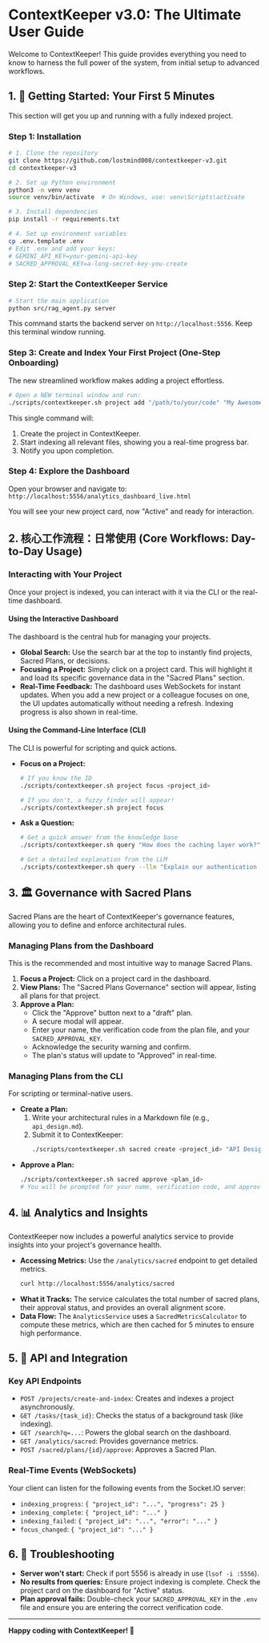 # ContextKeeper v3.0: The Ultimate User Guide

Welcome to ContextKeeper! This guide provides everything you need to know to harness the full power of the system, from initial setup to advanced workflows.

## 1. 🚀 Getting Started: Your First 5 Minutes

This section will get you up and running with a fully indexed project.

### Step 1: Installation
```bash
# 1. Clone the repository
git clone https://github.com/lostmind008/contextkeeper-v3.git
cd contextkeeper-v3

# 2. Set up Python environment
python3 -m venv venv
source venv/bin/activate  # On Windows, use: venv\Scripts\activate

# 3. Install dependencies
pip install -r requirements.txt

# 4. Set up environment variables
cp .env.template .env
# Edit .env and add your keys:
# GEMINI_API_KEY=your-gemini-api-key
# SACRED_APPROVAL_KEY=a-long-secret-key-you-create
```

### Step 2: Start the ContextKeeper Service
```bash
# Start the main application
python src/rag_agent.py server
```
This command starts the backend server on `http://localhost:5556`. Keep this terminal window running.

### Step 3: Create and Index Your First Project (One-Step Onboarding)
The new streamlined workflow makes adding a project effortless.

```bash
# Open a NEW terminal window and run:
./scripts/contextkeeper.sh project add "/path/to/your/code" "My Awesome Project"
```
This single command will:
1.  Create the project in ContextKeeper.
2.  Start indexing all relevant files, showing you a real-time progress bar.
3.  Notify you upon completion.

### Step 4: Explore the Dashboard
Open your browser and navigate to:
`http://localhost:5556/analytics_dashboard_live.html`

You will see your new project card, now "Active" and ready for interaction.

## 2. 核心工作流程：日常使用 (Core Workflows: Day-to-Day Usage)

### Interacting with Your Project
Once your project is indexed, you can interact with it via the CLI or the real-time dashboard.

#### Using the Interactive Dashboard
The dashboard is the central hub for managing your projects.

*   **Global Search:** Use the search bar at the top to instantly find projects, Sacred Plans, or decisions.
*   **Focusing a Project:** Simply click on a project card. This will highlight it and load its specific governance data in the "Sacred Plans" section.
*   **Real-Time Feedback:** The dashboard uses WebSockets for instant updates. When you add a new project or a colleague focuses on one, the UI updates automatically without needing a refresh. Indexing progress is also shown in real-time.

#### Using the Command-Line Interface (CLI)
The CLI is powerful for scripting and quick actions.

*   **Focus on a Project:**
    ```bash
    # If you know the ID
    ./scripts/contextkeeper.sh project focus <project_id>

    # If you don't, a fuzzy finder will appear!
    ./scripts/contextkeeper.sh project focus
    ```
*   **Ask a Question:**
    ```bash
    # Get a quick answer from the knowledge base
    ./scripts/contextkeeper.sh query "How does the caching layer work?"

    # Get a detailed explanation from the LLM
    ./scripts/contextkeeper.sh query --llm "Explain our authentication strategy"
    ```

## 3. 🏛️ Governance with Sacred Plans

Sacred Plans are the heart of ContextKeeper's governance features, allowing you to define and enforce architectural rules.

### Managing Plans from the Dashboard
This is the recommended and most intuitive way to manage Sacred Plans.

1.  **Focus a Project:** Click on a project card in the dashboard.
2.  **View Plans:** The "Sacred Plans Governance" section will appear, listing all plans for that project.
3.  **Approve a Plan:**
    *   Click the "Approve" button next to a "draft" plan.
    *   A secure modal will appear.
    *   Enter your name, the verification code from the plan file, and your `SACRED_APPROVAL_KEY`.
    *   Acknowledge the security warning and confirm.
    *   The plan's status will update to "Approved" in real-time.

### Managing Plans from the CLI
For scripting or terminal-native users.

*   **Create a Plan:**
    1.  Write your architectural rules in a Markdown file (e.g., `api_design.md`).
    2.  Submit it to ContextKeeper:
        ```bash
        ./scripts/contextkeeper.sh sacred create <project_id> "API Design Guidelines" api_design.md
        ```
*   **Approve a Plan:**
    ```bash
    ./scripts/contextkeeper.sh sacred approve <plan_id>
    # You will be prompted for your name, verification code, and approval key.
    ```

## 4. 📊 Analytics and Insights

ContextKeeper now includes a powerful analytics service to provide insights into your project's governance health.

*   **Accessing Metrics:** Use the `/analytics/sacred` endpoint to get detailed metrics.
    ```bash
    curl http://localhost:5556/analytics/sacred
    ```
*   **What it Tracks:** The service calculates the total number of sacred plans, their approval status, and provides an overall alignment score.
*   **Data Flow:** The `AnalyticsService` uses a `SacredMetricsCalculator` to compute these metrics, which are then cached for 5 minutes to ensure high performance.

## 5. 🔌 API and Integration

### Key API Endpoints
*   `POST /projects/create-and-index`: Creates and indexes a project asynchronously.
*   `GET /tasks/{task_id}`: Checks the status of a background task (like indexing).
*   `GET /search?q=...`: Powers the global search on the dashboard.
*   `GET /analytics/sacred`: Provides governance metrics.
*   `POST /sacred/plans/{id}/approve`: Approves a Sacred Plan.

### Real-Time Events (WebSockets)
Your client can listen for the following events from the Socket.IO server:
*   `indexing_progress`: `{ "project_id": "...", "progress": 25 }`
*   `indexing_complete`: `{ "project_id": "..." }`
*   `indexing_failed`: `{ "project_id": "...", "error": "..." }`
*   `focus_changed`: `{ "project_id": "..." }`

## 6. 🔧 Troubleshooting

*   **Server won't start:** Check if port 5556 is already in use (`lsof -i :5556`).
*   **No results from queries:** Ensure project indexing is complete. Check the project card on the dashboard for "Active" status.
*   **Plan approval fails:** Double-check your `SACRED_APPROVAL_KEY` in the `.env` file and ensure you are entering the correct verification code.

---

**Happy coding with ContextKeeper! 🚀**
